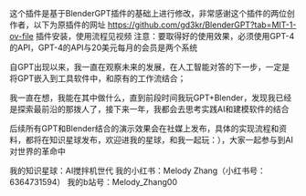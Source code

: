 这个插件是基于BlenderGPT插件的基础上进行修改，非常感谢这个插件的两位创作者，以下为原插件的网址
https://github.com/gd3kr/BlenderGPT?tab=MIT-1-ov-file
插件安装，使用流程见视频
注意：要取得好的使用效果，必须使用GPT-4的API，GPT-4的API与20美元每月的会员是两个系统

自GPT出现以来，我一直在观察未来的发展，在人工智能对答的下一步，一定是将GPT嵌入到工具软件中，和原有的工作流结合；

我一直在想，我能在其中做什么，直到前段时间我玩GPT+Blender，发现我已经是探索最前沿的那拨人了，接下来一年，我都会去思考实践AI和建模软件的结合

后续所有GPT和Blender结合的演示效果会在社媒上发布，具体的实现流程和资料，都将在知识星球发布，欢迎进我的星球，和我一起玩：），大家一起参与到AI对世界的革命中

我的知识星球：AI搅拌机世代
我的小红书：Melody Zhang（小红书号：6364731594）
我的b站号：Melody_Zhang00

